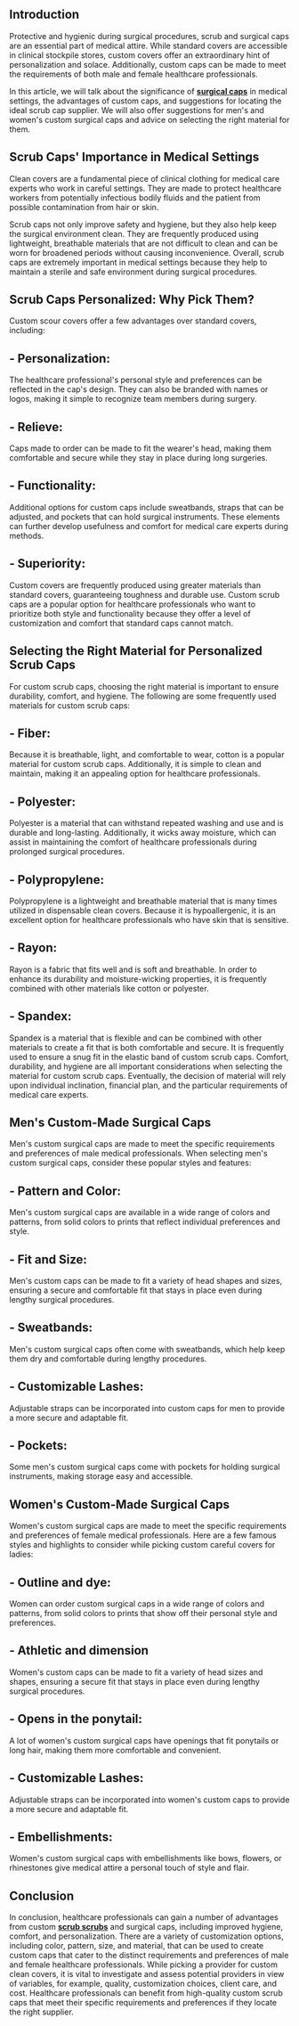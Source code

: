 <h2><strong>Introduction</strong></h2>
<p>Protective and hygienic during surgical procedures, scrub and surgical caps are an essential part of medical attire. While standard covers are accessible in clinical stockpile stores, custom covers offer an extraordinary hint of personalization and solace. Additionally, custom caps can be made to meet the requirements of both male and female healthcare professionals.</p>
<p>In this article, we will talk about the significance of <strong><a href="https://www.blueskyscrubs.com/women/scrub-hats/">surgical caps</a></strong> in medical settings, the advantages of custom caps, and suggestions for locating the ideal scrub cap supplier. We will also offer suggestions for men's and women's custom surgical caps and advice on selecting the right material for them.</p>
<h2><strong>Scrub Caps' Importance in Medical Settings</strong></h2>
<p>Clean covers are a fundamental piece of clinical clothing for medical care experts who work in careful settings. They are made to protect healthcare workers from potentially infectious bodily fluids and the patient from possible contamination from hair or skin.</p>
<p>Scrub caps not only improve safety and hygiene, but they also help keep the surgical environment clean. They are frequently produced using lightweight, breathable materials that are not difficult to clean and can be worn for broadened periods without causing inconvenience. Overall, scrub caps are extremely important in medical settings because they help to maintain a sterile and safe environment during surgical procedures.</p>
<h2><strong>Scrub Caps Personalized: Why Pick Them?</strong></h2>
<p>Custom scour covers offer a few advantages over standard covers, including:</p>
<h2><strong>- Personalization:</strong></h2>
<p>The healthcare professional's personal style and preferences can be reflected in the cap's design. They can also be branded with names or logos, making it simple to recognize team members during surgery.</p>
<h2><strong>- Relieve:</strong></h2>
<p>Caps made to order can be made to fit the wearer's head, making them comfortable and secure while they stay in place during long surgeries.</p>
<h2><strong>-&nbsp;Functionality:</strong></h2>
<p>Additional options for custom caps include sweatbands, straps that can be adjusted, and pockets that can hold surgical instruments. These elements can further develop usefulness and comfort for medical care experts during methods.</p>
<h2><strong>-&nbsp;Superiority:</strong></h2>
<p>Custom covers are frequently produced using greater materials than standard covers, guaranteeing toughness and durable use. Custom scrub caps are a popular option for healthcare professionals who want to prioritize both style and functionality because they offer a level of customization and comfort that standard caps cannot match.</p>
<h2><strong>Selecting the Right Material for Personalized Scrub Caps</strong></h2>
<p>For custom scrub caps, choosing the right material is important to ensure durability, comfort, and hygiene. The following are some frequently used materials for custom scrub caps:</p>
<h2><strong>-&nbsp;Fiber:</strong></h2>
<p>Because it is breathable, light, and comfortable to wear, cotton is a popular material for custom scrub caps. Additionally, it is simple to clean and maintain, making it an appealing option for healthcare professionals.</p>
<h2><strong>-&nbsp;Polyester:</strong></h2>
<p>Polyester is a material that can withstand repeated washing and use and is durable and long-lasting. Additionally, it wicks away moisture, which can assist in maintaining the comfort of healthcare professionals during prolonged surgical procedures.</p>
<h2><strong>-&nbsp;Polypropylene:</strong></h2>
<p>Polypropylene is a lightweight and breathable material that is many times utilized in dispensable clean covers. Because it is hypoallergenic, it is an excellent option for healthcare professionals who have skin that is sensitive.</p>
<h2><strong>-&nbsp;Rayon:</strong></h2>
<p>Rayon is a fabric that fits well and is soft and breathable. In order to enhance its durability and moisture-wicking properties, it is frequently combined with other materials like cotton or polyester.</p>
<h2><strong>-&nbsp;Spandex:</strong></h2>
<p>Spandex is a material that is flexible and can be combined with other materials to create a fit that is both comfortable and secure. It is frequently used to ensure a snug fit in the elastic band of custom scrub caps. Comfort, durability, and hygiene are all important considerations when selecting the material for custom scrub caps. Eventually, the decision of material will rely upon individual inclination, financial plan, and the particular requirements of medical care experts.</p>
<h2><strong>Men's Custom-Made Surgical Caps</strong></h2>
<p>Men's custom surgical caps are made to meet the specific requirements and preferences of male medical professionals. When selecting men's custom surgical caps, consider these popular styles and features:</p>
<h2><strong>-&nbsp;Pattern and Color:</strong></h2>
<p>Men's custom surgical caps are available in a wide range of colors and patterns, from solid colors to prints that reflect individual preferences and style.</p>
<h2><strong>-&nbsp;Fit and Size:</strong></h2>
<p>Men's custom caps can be made to fit a variety of head shapes and sizes, ensuring a secure and comfortable fit that stays in place even during lengthy surgical procedures.</p>
<h2><strong>-&nbsp;Sweatbands:</strong></h2>
<p>Men's custom surgical caps often come with sweatbands, which help keep them dry and comfortable during lengthy procedures.</p>
<h2><strong>-&nbsp;Customizable Lashes:</strong></h2>
<p>Adjustable straps can be incorporated into custom caps for men to provide a more secure and adaptable fit.</p>
<h2><strong>-&nbsp;Pockets:</strong></h2>
<p>Some men's custom surgical caps come with pockets for holding surgical instruments, making storage easy and accessible.</p>
<h2><strong>Women's Custom-Made Surgical Caps</strong></h2>
<p>Women's custom surgical caps are made to meet the specific requirements and preferences of female medical professionals. Here are a few famous styles and highlights to consider while picking custom careful covers for ladies:</p>
<h2><strong>-&nbsp;Outline and dye:</strong></h2>
<p>Women can order custom surgical caps in a wide range of colors and patterns, from solid colors to prints that show off their personal style and preferences.</p>
<h2><strong>-&nbsp;Athletic and dimension</strong></h2>
<p>Women's custom caps can be made to fit a variety of head sizes and shapes, ensuring a secure fit that stays in place even during lengthy surgical procedures.</p>
<h2><strong>-&nbsp;Opens in the ponytail:</strong></h2>
<p>A lot of women's custom surgical caps have openings that fit ponytails or long hair, making them more comfortable and convenient.</p>
<h2><strong>-&nbsp;Customizable Lashes:</strong></h2>
<p>Adjustable straps can be incorporated into women's custom caps to provide a more secure and adaptable fit.</p>
<h2><strong>-&nbsp;Embellishments:</strong></h2>
<p>Women's custom surgical caps with embellishments like bows, flowers, or rhinestones give medical attire a personal touch of style and flair.</p>
<h2><strong>Conclusion</strong></h2>
<p>In conclusion, healthcare professionals can gain a number of advantages from custom <strong><a href="https://www.blueskyscrubs.com/">scrub scrubs</a></strong> and surgical caps, including improved hygiene, comfort, and personalization. There are a variety of customization options, including color, pattern, size, and material, that can be used to create custom caps that cater to the distinct requirements and preferences of male and female healthcare professionals. While picking a provider for custom clean covers, it is vital to investigate and assess potential providers in view of variables, for example, quality, customization choices, client care, and cost. Healthcare professionals can benefit from high-quality custom scrub caps that meet their specific requirements and preferences if they locate the right supplier.</p>
